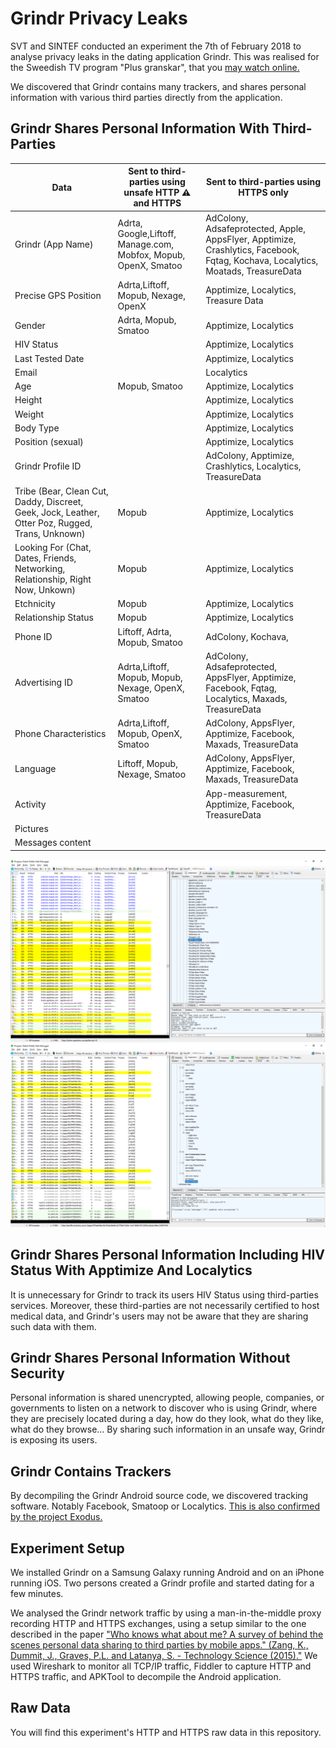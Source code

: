 # Grindr Privacy Leaks

SVT and SINTEF conducted an experiment the 7th of February 2018 to analyse privacy leaks in the dating application Grindr. This was realised for the Sweedish TV program "Plus granskar", that you [may watch online.](https://www.svtplay.se/video/17267438/plus-granskar/plus-granskar-ditt-karleksliv-en-handelsvara)

We discovered that Grindr contains many trackers, and shares personal information with various third parties directly from the application.


## Grindr Shares Personal Information With Third-Parties

|Data|Sent to third-parties using unsafe HTTP ⚠ and HTTPS|Sent to third-parties using HTTPS only|
|----|--------------------------------|---------------------------|
|Grindr (App Name)|Adrta, Google,Liftoff, Manage.com, Mobfox, Mopub, OpenX, Smatoo|AdColony, Adsafeprotected, Apple, AppsFlyer, Apptimize, Crashlytics, Facebook, Fqtag, Kochava, Localytics, Moatads, TreasureData
|Precise GPS Position|Adrta,Liftoff, Mopub, Nexage, OpenX|Apptimize, Localytics, Treasure Data
|Gender|Adrta, Mopub, Smatoo|Apptimize, Localytics
|HIV Status||Apptimize, Localytics
|Last Tested Date||Apptimize, Localytics
|Email||Localytics
|Age|Mopub, Smatoo|Apptimize, Localytics
|Height||Apptimize, Localytics
|Weight||Apptimize, Localytics
|Body Type||Apptimize, Localytics
|Position (sexual)||Apptimize, Localytics
|Grindr Profile ID||AdColony, Apptimize, Crashlytics, Localytics, TreasureData
|Tribe (Bear, Clean Cut, Daddy, Discreet, Geek, Jock, Leather, Otter Poz, Rugged, Trans, Unknown)|Mopub|Apptimize, Localytics
|Looking For (Chat, Dates, Friends, Networking, Relationship, Right Now, Unkown)|Mopub|Apptimize, Localytics
|Etchnicity|Mopub|Apptimize, Localytics
|Relationship Status|Mopub|Apptimize, Localytics
|Phone ID|Liftoff, Adrta, Mopub, Smatoo|AdColony, Kochava,
|Advertising ID|Adrta,Liftoff, Mopub, Mopub, Nexage, OpenX, Smatoo|AdColony, Adsafeprotected, AppsFlyer, Apptimize, Facebook, Fqtag, Localytics, Maxads, TreasureData
|Phone Characteristics|Adrta,Liftoff, Mopub, OpenX, Smatoo|AdColony, AppsFlyer, Apptimize, Facebook, Maxads, TreasureData
|Language|Liftoff, Mopub, Nexage, Smatoo|AdColony, AppsFlyer, Apptimize, Facebook, Maxads, TreasureData
|Activity||App-measurement, Apptimize, Facebook, TreasureData
|Pictures|||
|Messages content|||

![](https://raw.githubusercontent.com/SINTEF-9012/grindr-privacy-leaks/master/screenshot-apptimize-1.PNG)
![](https://raw.githubusercontent.com/SINTEF-9012/grindr-privacy-leaks/master/screenshot-localytics-1.PNG)

## Grindr Shares Personal Information Including HIV Status With Apptimize And Localytics

It is unnecessary for Grindr to track its users HIV Status using third-parties services. Moreover, these third-parties are not necessarily certified to host medical data, and Grindr's users may not be aware that they are sharing such data with them.

## Grindr Shares Personal Information Without Security

Personal information is shared unencrypted, allowing people, companies, or governments to listen on a network to discover who is using Grindr, where they are precisely located during a day, how do they look, what do they like, what do they browse… By sharing such information in an unsafe way, Grindr is exposing its users.

## Grindr Contains Trackers

By decompiling the Grindr Android source code, we discovered tracking software. Notably Facebook, Smatoop or Localytics. [This is also confirmed by the project Exodus.](https://reports.exodus-privacy.eu.org/reports/5323/)

## Experiment Setup

We installed Grindr on a Samsung Galaxy running Android and on an iPhone running iOS. Two persons created a Grindr profile and started dating for a few minutes.

We analysed the Grindr network traffic by using a man-in-the-middle proxy recording HTTP and HTTPS exchanges, using a setup similar to the one described in the paper ["Who knows what about me? A survey of behind the scenes personal data sharing to third parties by mobile apps." (Zang, K., Dummit, J., Graves, P.L. and Latanya, S.  - Technology Science (2015)."](https://techscience.org/a/2015103001/download.pdf) 
We used Wireshark to monitor all TCP/IP traffic, Fiddler to capture HTTP and HTTPS traffic, and APKTool to decompile the Android application.

## Raw Data

You will find this experiment's HTTP and HTTPS raw data in this repository.
